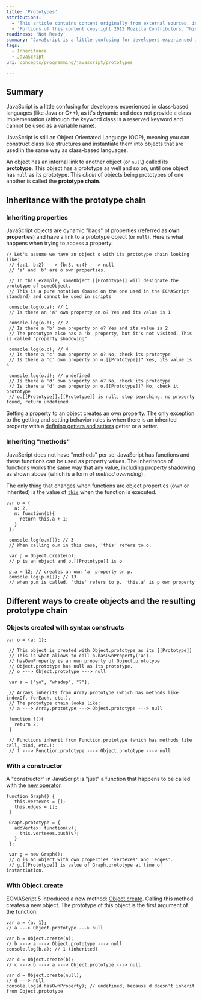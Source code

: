 ```yaml
---
title: 'Prototypes'
attributions:
  - 'This article contains content originally from external sources, including ones licensed under the CC-BY-SA license. [![cc-by-sa-small-wpd.png](/assets/public/c/c8/cc-by-sa-small-wpd.png)](http://creativecommons.org/licenses/by-sa/3.0/us/)'
  - 'Portions of this content copyright 2012 Mozilla Contributors. This article contains work licensed under the Creative Commons Attribution-Sharealike License v2.5 or later. The original work is available at Mozilla Developer Network: [Article](https://developer.mozilla.org/en-US/docs/JavaScript/Guide/Inheritance_and_the_prototype_chain)'
readiness: 'Not Ready'
summary: "JavaScript is a little confusing for developers experienced in class-based languages (like Java or C++), as it's dynamic and does not provide a class implementation (although the keyword class is a reserved keyword and cannot be used as a variable name).\n"
tags:
  - Inheritance
  - JavaScript
uri: concepts/programming/javascript/prototypes

---
```

## Summary

JavaScript is a little confusing for developers experienced in class-based languages (like Java or C++), as it's dynamic and does not provide a class implementation (although the keyword class is a reserved keyword and cannot be used as a variable name).

JavaScript is still an Object Orientated Language (OOP), meaning you can construct class like structures and instantiate them into objects that are used in the same way as class-based languages.

An object has an internal link to another object (or `null`) called its **prototype**. This object has a prototype as well and so on, until one object has `null` as its prototype. This *chain* of objects being prototypes of one another is called the **prototype chain**.

## Inheritance with the prototype chain

### Inheriting properties

JavaScript objects are dynamic "bags" of properties (referred as **own properties**) and have a link to a prototype object (or `null`). Here is what happens when trying to access a property:

    // Let's assume we have an object o with its prototype chain looking like:
     // {a:1, b:2} ---> {b:3, c:4} ---> null
     // 'a' and 'b' are o own properties.

     // In this example, someObject.[[Prototype]] will designate the prototype of someObject.
     // This is a pure notation (based on the one used in the ECMAScript standard) and cannot be used in scripts

     console.log(o.a); // 1
     // Is there an 'a' own property on o? Yes and its value is 1

     console.log(o.b); // 2
     // Is there a 'b' own property on o? Yes and its value is 2
     // The prototype also has a 'b' property, but it's not visited. This is called "property shadowing"

     console.log(o.c); // 4
     // Is there a 'c' own property on o? No, check its prototype
     // Is there a 'c' own property on o.[[Prototype]]? Yes, its value is 4

     console.log(o.d); // undefined
     // Is there a 'd' own property on o? No, check its prototype
     // Is there a 'd' own property on o.[[Prototype]]? No, check it prototype
     // o.[[Prototype]].[[Prototype]] is null, stop searching, no property found, return undefined


Setting a property to an object creates an own property. The only exception to the getting and setting behavior rules is when there is an inherited property with a [defining getters and setters](https://developer.mozilla.org/en-US/docs/JavaScript/Guide/Working_with_Objects#Defining_getters_and_setters) getter or a setter.

### Inheriting "methods"

JavaScript does not have "methods" per se. JavaScript has functions and these functions can be used as property values. The inheritance of functions works the same way that any value, including property shadowing as shown above (which is a form of *method overriding*).

The only thing that changes when functions are object properties (own or inherited) is the value of [`this`](/en/JavaScript/Reference/Operators/this) when the function is executed.

    var o = {
       a: 2,
       m: function(b){
         return this.a + 1;
       }
     };

     console.log(o.m()); // 3
     // When calling o.m in this case, 'this' refers to o.

     var p = Object.create(o);
     // p is an object and p.[[Prototype]] is o

     p.a = 12; // creates an own 'a' property on p.
     console.log(p.m()); // 13
     // when p.m is called, 'this' refers to p. 'this.a' is p own property


## Different ways to create objects and the resulting prototype chain

### Objects created with syntax constructs

    var o = {a: 1};

     // This object is created with Object.prototype as its [[Prototype]]
     // This is what allows to call o.hasOwnProperty('a').
     // hasOwnProperty is an own property of Object.prototype
     // Object.prototype has null as its prototype.
     // o ---> Object.prototype ---> null

     var a = ["yo", "whadup", "?"];

     // Arrays inherits from Array.prototype (which has methods like indexOf, forEach, etc.).
     // The prototype chain looks like:
     // a ---> Array.prototype ---> Object.prototype ---> null

     function f(){
       return 2;
     }

     // Functions inherit from Function.prototype (which has methods like call, bind, etc.):
     // f ---> Function.prototype ---> Object.prototype ---> null


### With a constructor

A "constructor" in JavaScript is "just" a function that happens to be called with the [new operator](/en/JavaScript/Reference/Operators/new).

    function Graph() {
       this.vertexes = [];
       this.edges = [];
     }

     Graph.prototype = {
       addVertex: function(v){
         this.vertexes.push(v);
       }
     };

     var g = new Graph();
     // g is an object with own properties 'vertexes' and 'edges'.
     // g.[[Prototype]] is value of Graph.prototype at time of instantiation.


### With Object.create

ECMAScript 5 introduced a new method: [Object.create](/en/JavaScript/Reference/Global_Objects/Object/create). Calling this method creates a new object. The prototype of this object is the first argument of the function:

    var a = {a: 1};
    // a ---> Object.prototype ---> null

    var b = Object.create(a);
    // b ---> a ---> Object.prototype ---> null
    console.log(b.a); // 1 (inherited)

    var c = Object.create(b);
    // c ---> b ---> a ---> Object.prototype ---> null

    var d = Object.create(null);
    // d ---> null
    console.log(d.hasOwnProperty); // undefined, because d doesn't inherit from Object.prototype
